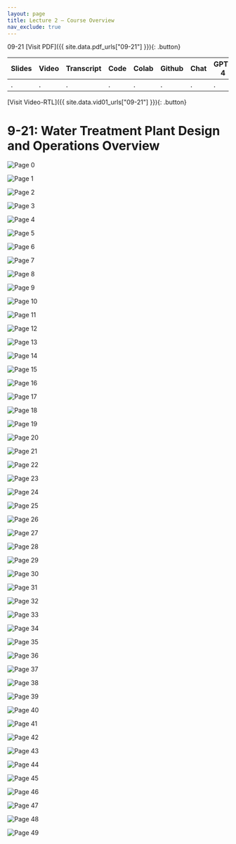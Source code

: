 ```yaml
---
layout: page
title: Lecture 2 – Course Overview
nav_exclude: true
---
```

09-21
[Visit PDF]({{ site.data.pdf_urls["09-21"] }}){: .button}

| Slides | Video | Transcript | Code | Colab | Github | Chat | GPT-4 | LLaMA | Galactica |
| ------ | ----- | ---------- | ---- | ----- | ------ | ---- | ----- | ----- | --------- |
| .      | .     | .          | .    | .     | .      | .    | .     | .     | .          |
[Visit Video-RTL]({{ site.data.vid01_urls["09-21"] }}){: .button}

# 9-21: Water Treatment Plant Design and Operations Overview
![Page 0]( /CivEng112/assets/slides/09-21/09-21_Lecture.pdf-page0.png )

![Page 1]( /CivEng112/assets/slides/09-21/09-21_Lecture.pdf-page1.png )

![Page 2]( /CivEng112/assets/slides/09-21/09-21_Lecture.pdf-page2.png )

![Page 3]( /CivEng112/assets/slides/09-21/09-21_Lecture.pdf-page3.png )

![Page 4]( /CivEng112/assets/slides/09-21/09-21_Lecture.pdf-page4.png )

![Page 5]( /CivEng112/assets/slides/09-21/09-21_Lecture.pdf-page5.png )

![Page 6]( /CivEng112/assets/slides/09-21/09-21_Lecture.pdf-page6.png )

![Page 7]( /CivEng112/assets/slides/09-21/09-21_Lecture.pdf-page7.png )

![Page 8]( /CivEng112/assets/slides/09-21/09-21_Lecture.pdf-page8.png )

![Page 9]( /CivEng112/assets/slides/09-21/09-21_Lecture.pdf-page9.png )

![Page 10]( /CivEng112/assets/slides/09-21/09-21_Lecture.pdf-page10.png )

![Page 11]( /CivEng112/assets/slides/09-21/09-21_Lecture.pdf-page11.png )

![Page 12]( /CivEng112/assets/slides/09-21/09-21_Lecture.pdf-page12.png )

![Page 13]( /CivEng112/assets/slides/09-21/09-21_Lecture.pdf-page13.png )

![Page 14]( /CivEng112/assets/slides/09-21/09-21_Lecture.pdf-page14.png )

![Page 15]( /CivEng112/assets/slides/09-21/09-21_Lecture.pdf-page15.png )

![Page 16]( /CivEng112/assets/slides/09-21/09-21_Lecture.pdf-page16.png )

![Page 17]( /CivEng112/assets/slides/09-21/09-21_Lecture.pdf-page17.png )

![Page 18]( /CivEng112/assets/slides/09-21/09-21_Lecture.pdf-page18.png )

![Page 19]( /CivEng112/assets/slides/09-21/09-21_Lecture.pdf-page19.png )

![Page 20]( /CivEng112/assets/slides/09-21/09-21_Lecture.pdf-page20.png )

![Page 21]( /CivEng112/assets/slides/09-21/09-21_Lecture.pdf-page21.png )

![Page 22]( /CivEng112/assets/slides/09-21/09-21_Lecture.pdf-page22.png )

![Page 23]( /CivEng112/assets/slides/09-21/09-21_Lecture.pdf-page23.png )

![Page 24]( /CivEng112/assets/slides/09-21/09-21_Lecture.pdf-page24.png )

![Page 25]( /CivEng112/assets/slides/09-21/09-21_Lecture.pdf-page25.png )

![Page 26]( /CivEng112/assets/slides/09-21/09-21_Lecture.pdf-page26.png )

![Page 27]( /CivEng112/assets/slides/09-21/09-21_Lecture.pdf-page27.png )

![Page 28]( /CivEng112/assets/slides/09-21/09-21_Lecture.pdf-page28.png )

![Page 29]( /CivEng112/assets/slides/09-21/09-21_Lecture.pdf-page29.png )

![Page 30]( /CivEng112/assets/slides/09-21/09-21_Lecture.pdf-page30.png )

![Page 31]( /CivEng112/assets/slides/09-21/09-21_Lecture.pdf-page31.png )

![Page 32]( /CivEng112/assets/slides/09-21/09-21_Lecture.pdf-page32.png )

![Page 33]( /CivEng112/assets/slides/09-21/09-21_Lecture.pdf-page33.png )

![Page 34]( /CivEng112/assets/slides/09-21/09-21_Lecture.pdf-page34.png )

![Page 35]( /CivEng112/assets/slides/09-21/09-21_Lecture.pdf-page35.png )

![Page 36]( /CivEng112/assets/slides/09-21/09-21_Lecture.pdf-page36.png )

![Page 37]( /CivEng112/assets/slides/09-21/09-21_Lecture.pdf-page37.png )

![Page 38]( /CivEng112/assets/slides/09-21/09-21_Lecture.pdf-page38.png )

![Page 39]( /CivEng112/assets/slides/09-21/09-21_Lecture.pdf-page39.png )

![Page 40]( /CivEng112/assets/slides/09-21/09-21_Lecture.pdf-page40.png )

![Page 41]( /CivEng112/assets/slides/09-21/09-21_Lecture.pdf-page41.png )

![Page 42]( /CivEng112/assets/slides/09-21/09-21_Lecture.pdf-page42.png )

![Page 43]( /CivEng112/assets/slides/09-21/09-21_Lecture.pdf-page43.png )

![Page 44]( /CivEng112/assets/slides/09-21/09-21_Lecture.pdf-page44.png )

![Page 45]( /CivEng112/assets/slides/09-21/09-21_Lecture.pdf-page45.png )

![Page 46]( /CivEng112/assets/slides/09-21/09-21_Lecture.pdf-page46.png )

![Page 47]( /CivEng112/assets/slides/09-21/09-21_Lecture.pdf-page47.png )

![Page 48]( /CivEng112/assets/slides/09-21/09-21_Lecture.pdf-page48.png )

![Page 49]( /CivEng112/assets/slides/09-21/09-21_Lecture.pdf-page49.png )

